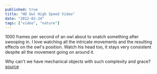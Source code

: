 ```yaml
---
published: true
title: "HD Owl High Speed Video"
date: "2012-02-24"
tags: ["video", "nature"]
---
```

1000 frames per second of an owl about to snatch something after swooping in. I love watching all the intricate movements and the resulting effects on the owl&apos;s position. Watch his head too, it stays very consistent despite all the movement going on around it.

Why can&apos;t we have mechanical objects with such complexity and grace?
<br /><a href="http://www.youtube.com/watch?v=37MNE8tOBG4">source</a>
